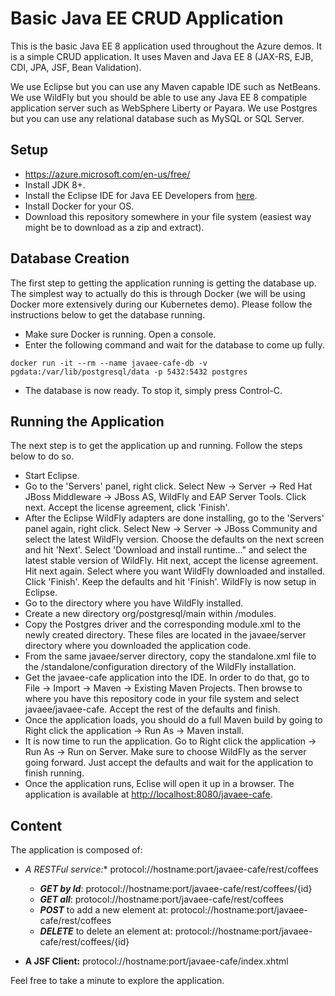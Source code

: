 # Basic Java EE CRUD Application
This is the basic Java EE 8 application used throughout the Azure demos. It is a simple CRUD application. It uses Maven and Java EE 8 (JAX-RS, EJB, CDI, JPA, JSF, Bean Validation).

We use Eclipse but you can use any Maven capable IDE such as NetBeans. We use WildFly but you should be able to use any Java EE 8 compatiple application server such as WebSphere Liberty or Payara. We use Postgres but you can use any relational database such as MySQL or SQL Server.

## Setup
- https://azure.microsoft.com/en-us/free/
- Install JDK 8+.
- Install the Eclipse IDE for Java EE Developers from [here](https://www.eclipse.org/downloads/packages/). 
- Install Docker for your OS.
- Download this repository somewhere in your file system (easiest way might be to download as a zip and extract).

## Database Creation
The first step to getting the application running is getting the database up. The simplest way to actually do this is through Docker (we will be using Docker more extensively during our Kubernetes demo). Please follow the instructions below to get the database running.
* Make sure Docker is running. Open a console.
* Enter the following command and wait for the database to come up fully.
```
docker run -it --rm --name javaee-cafe-db -v pgdata:/var/lib/postgresql/data -p 5432:5432 postgres
```
* The database is now ready. To stop it, simply press Control-C.

## Running the Application
The next step is to get the application up and running. Follow the steps below to do so.
* Start Eclipse.
* Go to the 'Servers' panel, right click. Select New -> Server -> Red Hat JBoss Middleware -> JBoss AS, WildFly and EAP Server Tools. Click next. Accept the license agreement, click 'Finish'.
* After the Eclipse WildFly adapters are done installing, go to the 'Servers' panel again, right click. Select New -> Server -> JBoss Community and select the latest WildFly version. Choose the defaults on the next screen and hit 'Next'. Select 'Download and install runtime..." and select the latest stable version of WildFly. Hit next, accept the license agreement. Hit next again. Select where you want WildFly downloaded and installed. Click 'Finish'. Keep the defaults and hit 'Finish'. WildFly is now setup in Eclipse.
* Go to the directory where you have WildFly installed.
* Create a new directory org/postgresql/main within /modules.
* Copy the Postgres driver and the corresponding module.xml to the newly created directory. These files are located in the javaee/server directory where you downloaded the application code.
* From the same javaee/server directory, copy the standalone.xml file to the /standalone/configuration directory of the WildFly installation.
* Get the javaee-cafe application into the IDE. In order to do that, go to File -> Import -> Maven -> Existing Maven Projects. Then browse to where you have this repository code in your file system and select javaee/javaee-cafe. Accept the rest of the defaults and finish.
* Once the application loads, you should do a full Maven build by going to Right click the application -> Run As -> Maven install.
* It is now time to run the application. Go to Right click the application -> Run As -> Run on Server. Make sure to choose WildFly as the server going forward. Just accept the defaults and wait for the application to finish running.
* Once the application runs, Eclise will open it up in a browser. The application is available at [http://localhost:8080/javaee-cafe](http://localhost:8080/javaee-cafe).

## Content

The application is composed of:

- **A RESTFul service*:** protocol://hostname:port/javaee-cafe/rest/coffees

	- **_GET by Id_**: protocol://hostname:port/javaee-cafe/rest/coffees/{id} 
	- **_GET all_**: protocol://hostname:port/javaee-cafe/rest/coffees
	- **_POST_** to add a new element at: protocol://hostname:port/javaee-cafe/rest/coffees
	- **_DELETE_** to delete an element at: protocol://hostname:port/javaee-cafe/rest/coffees/{id}

- **A JSF Client:** protocol://hostname:port/javaee-cafe/index.xhtml

Feel free to take a minute to explore the application.
